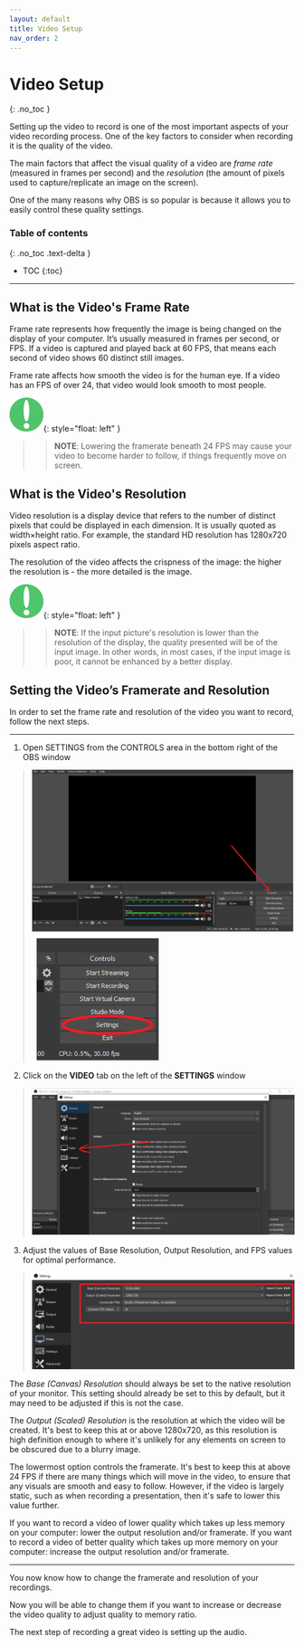 ```yaml
---
layout: default
title: Video Setup
nav_order: 2
---
```


# Video Setup
{: .no_toc }


Setting up the video to record is one of the most important aspects of your video recording process. One of the key factors to consider when recording it is the quality of the video.

The main factors that affect the visual quality of a video are _frame rate_ (measured in frames per second) and the _resolution_ (the amount of pixels used to capture/replicate an image on the screen).

One of the many reasons why OBS is so popular is because it allows you to easily control these quality settings. 

### Table of contents
{: .no_toc .text-delta }
* TOC
{:toc}

---
## What is the Video's Frame Rate

Frame rate represents how frequently the image is being changed on the display of your computer. It’s usually measured in frames per second, or FPS. If a video is captured and played back at 60 FPS, that means each second of video shows 60 distinct still images.

Frame rate affects how smooth the video is for the human eye. If a video has an FPS of over 24, that video would look smooth to most people.

![Note Icon](https://github.com/alsash110/comm-2216-obs/blob/gh-pages/assets/images/note-icon.png?raw=true "note tab"){: style="float: left" }
>> **NOTE**: Lowering the framerate beneath 24 FPS may cause your video to become harder to follow, if things frequently move on screen.

## What is the Video's Resolution

Video resolution is a display device that refers to the number of distinct pixels that could be displayed in each dimension. It is usually quoted as width×height ratio. For example, the standard HD resolution has 1280x720 pixels aspect ratio.

The resolution of the video affects the crispness of the image: the higher the resolution is - the more detailed is the image.

![Note Icon](https://github.com/alsash110/comm-2216-obs/blob/gh-pages/assets/images/note-icon.png?raw=true "note tab"){: style="float: left" }
>> **NOTE**: If the input picture's resolution is lower than the resolution of the display, the quality presented will be of the input image. In other words, in most cases, if the input image is poor, it cannot be enhanced by a better display.

## Setting the Video’s Framerate and Resolution

In order to set the frame rate and resolution of the video you want to record, follow the next steps.

---


1. Open SETTINGS from the CONTROLS area in the bottom right of the OBS window

>![Settings open](https://github.com/alsash110/comm-2216-obs/blob/gh-pages/assets/images/vid-1-set.png?raw=true "settings tab")
>![Settings closeup](https://github.com/alsash110/comm-2216-obs/blob/gh-pages/assets/images/vid-1-set1.png?raw=true "settings tab closer")


2. Click on the **VIDEO** tab on the left of the **SETTINGS** window

>![Video open](https://github.com/alsash110/comm-2216-obs/blob/gh-pages/assets/images/vid-2-set.png?raw=true "video tab")

3. Adjust the values of Base Resolution, Output Resolution, and FPS values for optimal performance.

>![FPS Res open](https://github.com/alsash110/comm-2216-obs/blob/gh-pages/assets/images/vid-3-set.png?raw=true "settings tab")

The *Base (Canvas) Resolution* should always be set to the native resolution of your monitor. This setting should already be set to this by default, but it may need to be adjusted if this is not the case.

The *Output (Scaled) Resolution* is the resolution at which the video will be created. It's best to keep this at or above 1280x720, as this resolution is high definition enough to where it's unlikely for any elements on screen to be obscured due to a blurry image.

The lowermost option controls the framerate. It's best to keep this at above 24 FPS if there are many things which will move in the video, to ensure that any visuals are smooth and easy to follow. However, if the video is largely static, such as when recording a presentation, then it's safe to lower this value further.

If you want to record a video of lower quality which takes up less memory on your computer: lower the output resolution and/or framerate.
If you want to record a video of better quality which takes up more memory on your computer: increase the output resolution and/or framerate.

---

You now know how to change the framerate and resolution of your recordings. 

Now you will be able to change them if you want to increase or decrease the video quality to adjust quality to memory ratio.

The next step of recording a great video is setting up the audio.
